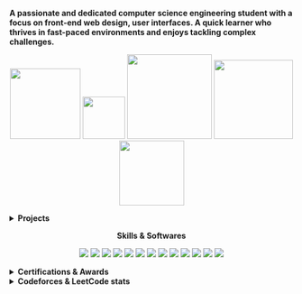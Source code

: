 <p><b>A passionate and dedicated computer science engineering student with a focus on front-end web design, user interfaces. A quick learner who thrives in fast-paced environments and enjoys tackling complex challenges.</b></p>

<div align="center">
  <p>
    <img src="https://img.shields.io/badge/-Stackoverflow-FE7A16?style=flat&logo=stack-overflow&logoColor=white" width="125px">
    <img src="https://img.shields.io/badge/Reddit-%23FF4500.svg?style=flat&logo=Reddit&logoColor=white" width="75px">
    <img src="https://codeforces-readme-stats.vercel.app/api/badge?username=tahsinhasib" width="150px">
    <img src="https://img.shields.io/badge/dynamic/json?style=flat&labelColor=black&color=%23ffa116&label=Solved&query=solvedOverTotal&url=https%3A%2F%2Fleetcode-badge.vercel.app%2Fapi%2Fusers%2Ftahsinhasib&logo=leetcode&logoColor=yellow" width="140px">
    <img src="https://img.shields.io/badge/-Hackerrank-2EC866?style=flat&logo=HackerRank&logoColor=white" width="115px">
  </p>
</div>

<details>
  <summary><b>Projects</b></summary>
  <ul type="disc">
    <li><i>Portfolio website <a href="https://tahsinhasib.github.io/Disha-Portfolio/">Disha's Portfolio Website</a></i></li>
    <li><i>Exhibit (an event organization windows application using WinForm) <a href="https://github.com/tahsinhasib/Exhibit">Exhibit</a></i></li>
  </ul>
</details>

<div align="center">
  <p><b>Skills & Softwares</b></p>
  <p>
  <img src="https://skillicons.dev/icons?i=c" /><img>
  <img src="https://skillicons.dev/icons?i=cpp" />
  <img src="https://skillicons.dev/icons?i=java" />
  <img src="https://skillicons.dev/icons?i=cs" />
  <img src="https://skillicons.dev/icons?i=html" />
  <img src="https://skillicons.dev/icons?i=css" />
  <img src="https://skillicons.dev/icons?i=python" />
  <img src="https://skillicons.dev/icons?i=vscode" />
  <img src="https://skillicons.dev/icons?i=visualstudio" />
  <img src="https://skillicons.dev/icons?i=figma" />
  <img src="https://skillicons.dev/icons?i=git" />
  <img src="https://skillicons.dev/icons?i=mysql" />
  <img src="https://skillicons.dev/icons?i=ps" />
</p>
</div>











<details>
  <summary><b>Certifications & Awards</b></summary>
  <ul type="disc">
    <li><i>Academic award at American International University - Bangladesh <a href="https://www.linkedin.com/feed/update/urn:li:activity:7091769365016039424/">Dean's List Award</a></i></li>
    <li><i>Computer hardware and software <a href="https://www.credly.com/badges/a4194921-7625-407c-93e7-48d55fdda832/linked_in_profile">IT Essentials issued by CISCO</a></i></li>
    <li><i>Intro to Machine Learning <a href="https://www.kaggle.com/learn/certification/tahsinhasib/intro-to-machine-learning">Intro to Machine Learning by Kaggle</a></i></li>
  </ul>
</details>



<details>
  <summary><b>Codeforces & LeetCode stats</b></summary>
    <ul type="none" align="center">
      <li><br></li>
      <li>
        <p><img width="380px" src="https://codeforces-readme-stats.vercel.app/api/card?username=tahsinhasib&theme=dark"/> <img src = "https://github-readme-stats.vercel.app/api/top-langs/?username=tahsinhasib&show_icons=true&theme=github_dark&count_private=true&hide_border=false&layout=donut&langs_count=15&hide=plsql" width="365px"></p>
      </li>
      <li>
        <p><img src = "https://leetcard.jacoblin.cool/tahsinhasib?ext=heatmap" width=76%></p>
      </li>
    </ul>
</details>









